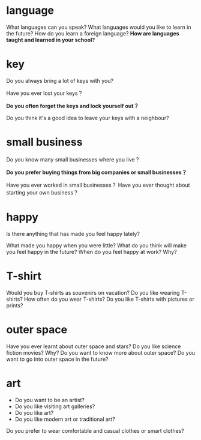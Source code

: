 # language

What languages can you speak?
What languages would you like to learn in the future?
How do you learn a foreign language?
**How are languages taught and learned in your school?**

# key

Do you always bring a lot of keys with you?

Have you ever lost your keys？

**Do you often forget the keys and lock yourself out？**

Do you think it's a good idea to leave your keys with a neighbour?

# small business

Do you know many small businesses where you live？

**Do you prefer buying things from big companies or small businesses？**

Have you ever worked in small businesses？
Have you ever thought about starting your own business？

# happy

Is there anything that has made you feel happy lately?

What made you happy when you were little?
What do you think will make you feel happy in the future?
When do you feel happy at work? Why?

# T-shirt

Would you buy T-shirts as souvenirs on vacation?
Do you like wearing T-shirts?
How often do you wear T-shirts?
Do you like T-shirts with pictures or prints?

# outer space

Have you ever learnt about outer space and stars?
Do you like science fiction movies? Why?
Do you want to know more about outer space?
Do you want to go into outer space in the future?

# art

- Do you want to be an artist?
- Do you like visiting art galleries?
- Do you like art?
- Do you like modern art or traditional art?

Do you prefer to wear comfortable and casual clothes or smart clothes?
